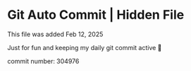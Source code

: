 # Git Auto Commit | Hidden File

This file was added Feb 12, 2025

Just for fun and keeping my daily git commit active 🤪

commit number: 304976
